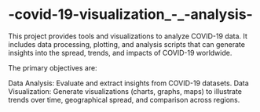 # -covid-19-visualization_-_-analysis-
This project provides tools and visualizations to analyze COVID-19 data. It includes data processing, plotting, and analysis scripts that can generate insights into the spread, trends, and impacts of COVID-19 worldwide.

The primary objectives are:

Data Analysis: Evaluate and extract insights from COVID-19 datasets.
Data Visualization: Generate visualizations (charts, graphs, maps) to illustrate trends over time, geographical spread, and comparison across regions.
